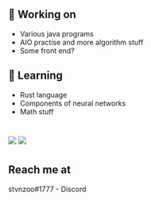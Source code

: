 
## **🔨 Working on**
- Various java programs
- AIO practise and more algorithm stuff
- Some front end?

## **📘 Learning**
- Rust language
- Components of neural networks
- Math stuff

#

<img align="center" src="https://github-readme-stats.vercel.app/api?username=steveyxz&theme=github_dark&show_icons=true"/>
<img align="center" src="https://github-readme-stats.vercel.app/api/top-langs/?username=steveyxz&theme=github_dark&layout=compact"/>

#
## **Reach me at**
stvnzoo#1777 - Discord
